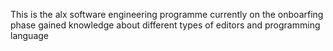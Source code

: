 This is the alx software engineering programme
currently on the onboarfing phase
gained knowledge about different types of editors and programming language
